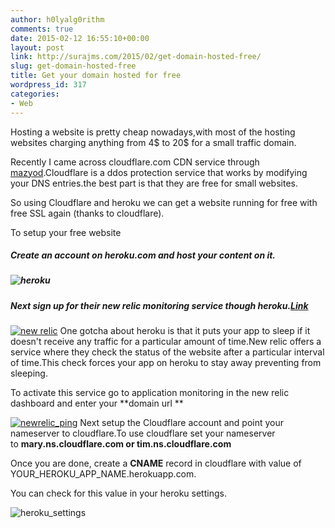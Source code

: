 ```yaml
---
author: h0lyalg0rithm
comments: true
date: 2015-02-12 16:55:10+00:00
layout: post
link: http://surajms.com/2015/02/get-domain-hosted-free/
slug: get-domain-hosted-free
title: Get your domain hosted for free
wordpress_id: 317
categories:
- Web
---
```


Hosting a website is pretty cheap nowadays,with most of the hosting websites charging anything from 4$ to 20$ for a small traffic domain.

Recently I came across cloudflare.com CDN service through [mazyod](http://mazyod.com).Cloudflare is a ddos protection service that works by modifying your DNS entries.the best part is that they are free for small websites.

So using Cloudflare and heroku we can get a website running for free with free SSL again (thanks to cloudflare).

To setup your free website


##### Create an account on heroku.com and host your content on it.




##### ![heroku](http://surajms.azurewebsites.net/wp-content/uploads/2015/02/heroku.png)




##### Next sign up for their new relic monitoring service though heroku.[Link](https://addons.heroku.com/newrelic)




[![new relic](http://surajms.azurewebsites.net/wp-content/uploads/2015/02/new-relic-902x1024.png)](http://surajms.azurewebsites.net/wp-content/uploads/2015/02/new-relic.png)
One gotcha about heroku is that it puts your app to sleep if it doesn't receive any traffic for a particular amount of time.New relic offers a service where they check the status of the website after a particular interval of time.This check forces your app on heroku to stay away preventing from sleeping.




To activate this service go to application monitoring in the new relic dashboard and enter your **domain url **




[![newrelic_ping](http://surajms.azurewebsites.net/wp-content/uploads/2015/02/newrelic_ping-1024x869.jpg)](http://surajms.azurewebsites.net/wp-content/uploads/2015/02/newrelic_ping.jpg)
Next setup the Cloudflare account and point your nameserver to cloudflare.To use cloudflare set your nameserver to **mary.ns.cloudflare.com **or** tim.ns.cloudflare.com**




Once you are done, create a **CNAME** record in cloudflare with value of YOUR_HEROKU_APP_NAME.herokuapp.com.




You can check for this value in your heroku settings.




![heroku_settings](http://surajms.azurewebsites.net/wp-content/uploads/2015/02/heroku_settings-1024x794.jpg)



